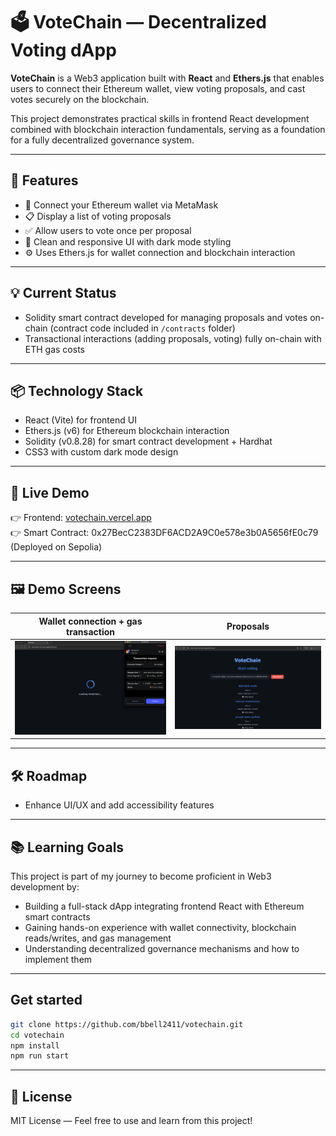 # 🗳️ VoteChain — Decentralized Voting dApp

**VoteChain** is a Web3 application built with **React** and **Ethers.js** that enables users to connect their Ethereum wallet, view voting proposals, and cast votes securely on the blockchain.  

This project demonstrates practical skills in frontend React development combined with blockchain interaction fundamentals, serving as a foundation for a fully decentralized governance system.

---

## 🚀 Features

- 🔐 Connect your Ethereum wallet via MetaMask  
- 📋 Display a list of voting proposals  
- ✅ Allow users to vote once per proposal  
- 🎨 Clean and responsive UI with dark mode styling  
- ⚙️ Uses Ethers.js for wallet connection and blockchain interaction  

---

## 💡 Current Status

- Solidity smart contract developed for managing proposals and votes on-chain (contract code included in `/contracts` folder)  
- Transactional interactions (adding proposals, voting) fully on-chain with ETH gas costs  

---

## 📦 Technology Stack

- React (Vite) for frontend UI  
- Ethers.js (v6) for Ethereum blockchain interaction  
- Solidity (v0.8.28) for smart contract development + Hardhat
- CSS3 with custom dark mode design  

---

## 🚀 Live Demo

👉 Frontend: [votechain.vercel.app](https://vote-chain-six.vercel.app/)  
👉 Smart Contract: 0x27BecC2383DF6ACD2A9C0e578e3b0A5656fE0c79 (Deployed on Sepolia)

---

 ## 🖼️ Demo Screens

| Wallet connection + gas transaction | Proposals |
|-----------|--------------|
| ![Vote List](./screenshots/votechain-ss1.png) | ![Add Form](./screenshots/votechain-ss2.png) |

---

## 🛠️ Roadmap

- Enhance UI/UX and add accessibility features

---

## 📚 Learning Goals

This project is part of my journey to become proficient in Web3 development by:  
- Building a full-stack dApp integrating frontend React with Ethereum smart contracts  
- Gaining hands-on experience with wallet connectivity, blockchain reads/writes, and gas management  
- Understanding decentralized governance mechanisms and how to implement them  

---

## Get started

   ```bash
   git clone https://github.com/bbell2411/votechain.git
   cd votechain
   npm install
   npm run start
```
---

## 📝 License

MIT License — Feel free to use and learn from this project!




